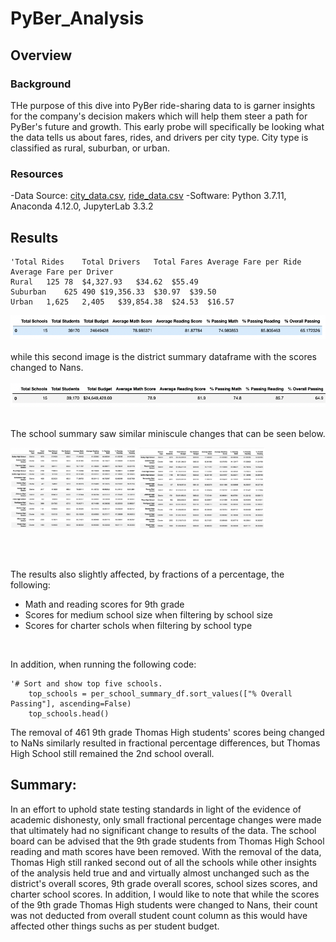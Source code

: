 # PyBer_Analysis

## Overview 
### Background
THe purpose of this dive into PyBer ride-sharing data to is garner insights for the company's decision makers which will help them steer a path for PyBer's future and growth. This early probe will specifically be looking what the data tells us about fares, rides, and drivers per city type.  City type is classified as rural, suburban, or urban.  

### Resources
-Data Source: [city_data.csv](https://github.com/Bulzeye89/PyBer_Analysis/blob/main/Resources/city_data.csv), [ride_data.csv](https://github.com/Bulzeye89/PyBer_Analysis/blob/main/Resources/ride_data.csv)
-Software: Python 3.7.11, Anaconda 4.12.0, JupyterLab 3.3.2

## Results
	'Total Rides	Total Drivers	Total Fares	Average Fare per Ride	Average Fare per Driver
    Rural	125	78	$4,327.93	$34.62	$55.49
    Suburban	625	490	$19,356.33	$30.97	$39.50
    Urban	1,625	2,405	$39,854.38	$24.53	$16.57


<img src="https://github.com/Bulzeye89/School_District_Analaysis/blob/main/Resources/Module%20District_Summary_df.png">
<br>
<br>
while this second image is the district summary dataframe with the scores changed to Nans.
<br>
<br>
<img src="https://github.com/Bulzeye89/School_District_Analaysis/blob/main/Resources/Challenge%20District_summary_df.png">

<br>
<br>

The school summary saw similar miniscule changes that can be seen below.
<p float="left">
<img src="https://github.com/Bulzeye89/School_District_Analaysis/blob/main/Resources/Module%20per%20school%20summary%20df.png" width=40% height=50%>
<img src="https://github.com/Bulzeye89/School_District_Analaysis/blob/main/Resources/Challenge%20per%20school%20summary%20df.png" width=40% height=50%>
</p>

<br>
<br>

The results also slightly affected, by fractions of a percentage, the following:
- Math and reading scores for 9th grade
- Scores for medium school size when filtering by school size
- Scores for charter schols when filtering by school type 
<br>

In addition, when running the following code:
    
    '# Sort and show top five schools.
        top_schools = per_school_summary_df.sort_values(["% Overall Passing"], ascending=False)
        top_schools.head()

The removal of 461 9th grade Thomas High students' scores being changed to NaNs similarly resulted in fractional percentage differences, but Thomas High School still remained the 2nd school overall.  



## Summary: 
In an effort to uphold state testing standards in light of the evidence of academic dishonesty, only small fractional percentage changes were made that ultimately had no significant change to results of the data.  The school board can be advised that the 9th grade students from Thomas High School reading and math scores have been removed.  With the removal of the data, Thomas High still ranked second out of all the schools while other insights of the analysis held true and and virtually almost unchanged such as the district's overall scores, 9th grade overall scores, school sizes scores, and charter school scores.  In addition, I would like to note that while the scores of the 9th grade Thomas High students were changed to Nans, their count was not deducted from overall student count column as this would have affected other things suchs as per student budget.  
